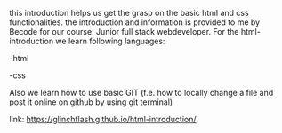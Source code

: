 this introduction helps us get the grasp on the basic html and css functionalities.
the introduction and information is provided to me by Becode for our course:
Junior full stack webdeveloper.
For the html-introduction we learn following languages:

-html

-css

Also we learn how to use basic GIT (f.e. how to locally change a file and post it online on github by using git terminal)

link: https://glinchflash.github.io/html-introduction/